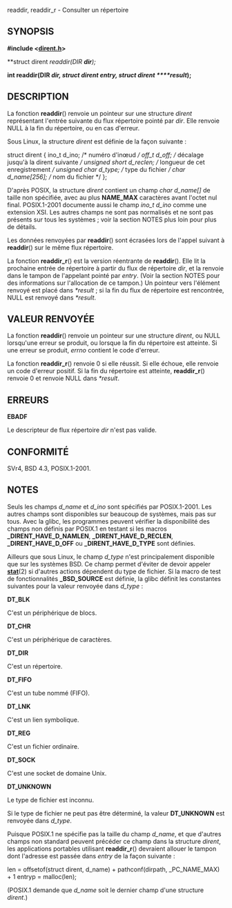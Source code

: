 readdir, readdir_r - Consulter un répertoire  

## SYNOPSIS

**#include <[dirent.h](file:/usr/include/dirent.h)>**

**struct dirent *readdir(DIR ***_dir_**);**

**int readdir(DIR ***_dir_**, struct dirent ***_entry_**, struct dirent ****_result_**);**

  

## DESCRIPTION

La fonction **readdir**() renvoie un pointeur sur une structure _dirent_ représentant l'entrée suivante du flux répertoire pointé par _dir_. Elle renvoie NULL à la fin du répertoire, ou en cas d'erreur.

Sous Linux, la structure _dirent_ est définie de la façon suivante :

struct dirent {
    ino_t          d_ino;       /* numéro d'inœud */
    off_t          d_off;       /* décalage jusqu'à la dirent suivante */
    unsigned short d_reclen;    /* longueur de cet enregistrement */
    unsigned char  d_type;      /* type du fichier */
    char           d_name[256]; /* nom du fichier */
};

D'après POSIX, la structure _dirent_ contient un champ _char d_name[]_ de taille non spécifiée, avec au plus **NAME_MAX** caractères avant l'octet nul final. POSIX.1-2001 documente aussi le champ _ino_t d_ino_ comme une extension XSI. Les autres champs ne sont pas normalisés et ne sont pas présents sur tous les systèmes ; voir la section NOTES plus loin pour plus de détails.

Les données renvoyées par **readdir**() sont écrasées lors de l'appel suivant à **readdir**() sur le même flux répertoire.

La fonction **readdir_r**() est la version réentrante de **readdir**(). Elle lit la prochaine entrée de répertoire à partir du flux de répertoire _dir_, et la renvoie dans le tampon de l'appelant pointé par _entry_. (Voir la section NOTES pour des informations sur l'allocation de ce tampon.) Un pointeur vers l'élément renvoyé est placé dans _*result_ ; si la fin du flux de répertoire est rencontrée, NULL est renvoyé dans _*result_.  

## VALEUR RENVOYÉE

La fonction **readdir**() renvoie un pointeur sur une structure _dirent_, ou NULL lorsqu'une erreur se produit, ou lorsque la fin du répertoire est atteinte. Si une erreur se produit, _errno_ contient le code d'erreur.

La fonction **readdir_r**() renvoie 0 si elle réussit. Si elle échoue, elle renvoie un code d'erreur positif. Si la fin du répertoire est atteinte, **readdir_r**() renvoie 0 et renvoie NULL dans _*result_.  

## ERREURS

**EBADF**

Le descripteur de flux répertoire _dir_ n'est pas valide.

  

## CONFORMITÉ

SVr4, BSD 4.3, POSIX.1-2001.  

## NOTES

Seuls les champs _d_name_ et _d_ino_ sont spécifiés par POSIX.1-2001. Les autres champs sont disponibles sur beaucoup de systèmes, mais pas sur tous. Avec la glibc, les programmes peuvent vérifier la disponibilité des champs non définis par POSIX.1 en testant si les macros **_DIRENT_HAVE_D_NAMLEN**, **_DIRENT_HAVE_D_RECLEN**, **_DIRENT_HAVE_D_OFF** ou **_DIRENT_HAVE_D_TYPE** sont définies.

Ailleurs que sous Linux, le champ _d_type_ n'est principalement disponible que sur les systèmes BSD. Ce champ permet d'éviter de devoir appeler **[stat](http://manpagesfr.free.fr/man/man2/stat.2.html)**(2) si d'autres actions dépendent du type de fichier. Si la macro de test de fonctionnalités **_BSD_SOURCE** est définie, la glibc définit les constantes suivantes pour la valeur renvoyée dans _d_type_ :

**DT_BLK**

C'est un périphérique de blocs.

**DT_CHR**

C'est un périphérique de caractères.

**DT_DIR**

C'est un répertoire.

**DT_FIFO**

C'est un tube nommé (FIFO).

**DT_LNK**

C'est un lien symbolique.

**DT_REG**

C'est un fichier ordinaire.

**DT_SOCK**

C'est une socket de domaine Unix.

**DT_UNKNOWN**

Le type de fichier est inconnu.

Si le type de fichier ne peut pas être déterminé, la valeur **DT_UNKNOWN** est renvoyée dans _d_type_.

Puisque POSIX.1 ne spécifie pas la taille du champ _d_name_, et que d'autres champs non standard peuvent précéder ce champ dans la structure _dirent_, les applications portables utilisant **readdir_r**() devraient allouer le tampon dont l'adresse est passée dans _entry_ de la façon suivante :

len = offsetof(struct dirent, d_name) +
          pathconf(dirpath, _PC_NAME_MAX) + 1
entryp = malloc(len);

(POSIX.1 demande que _d_name_ soit le dernier champ d'une structure _dirent_.)